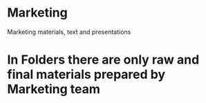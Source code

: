 # Marketing
Marketing materials, text and presentations

# In Folders there are only raw and final materials prepared by Marketing team
